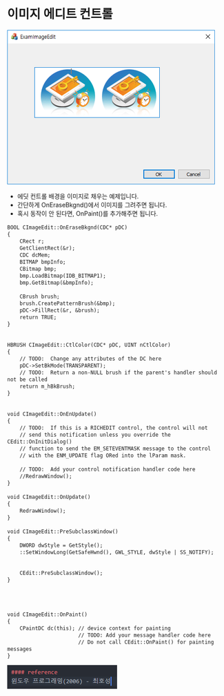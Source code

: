 # 이미지 에디트 컨트롤

![](../../images/advanced_interface/ImageEditControl/1.PNG)  

* 에딧 컨트롤 배경을 이미지로 채우는 예제입니다.
* 간단하게 OnEraseBkgnd()에서 이미지를 그려주면 됩니다.
* 혹시 동작이 안 된다면, OnPaint()를 추가해주면 됩니다.

```
BOOL CImageEdit::OnEraseBkgnd(CDC* pDC)
{
	CRect r;
	GetClientRect(&r);
	CDC dcMem;
	BITMAP bmpInfo;
	CBitmap bmp;
	bmp.LoadBitmap(IDB_BITMAP1);
	bmp.GetBitmap(&bmpInfo);

	CBrush brush;
	brush.CreatePatternBrush(&bmp);
	pDC->FillRect(&r, &brush);
	return TRUE;
}


HBRUSH CImageEdit::CtlColor(CDC* pDC, UINT nCtlColor)
{
	// TODO:  Change any attributes of the DC here
	pDC->SetBkMode(TRANSPARENT);
	// TODO:  Return a non-NULL brush if the parent's handler should not be called
	return m_hBkBrush;
}


void CImageEdit::OnEnUpdate()
{
	// TODO:  If this is a RICHEDIT control, the control will not
	// send this notification unless you override the CEdit::OnInitDialog()
	// function to send the EM_SETEVENTMASK message to the control
	// with the ENM_UPDATE flag ORed into the lParam mask.

	// TODO:  Add your control notification handler code here
	//RedrawWindow();
}

void CImageEdit::OnUpdate()
{
	RedrawWindow();
}

void CImageEdit::PreSubclassWindow()
{
	DWORD dwStyle = GetStyle();
	::SetWindowLong(GetSafeHwnd(), GWL_STYLE, dwStyle | SS_NOTIFY);


	CEdit::PreSubclassWindow();
}




void CImageEdit::OnPaint()
{
	CPaintDC dc(this); // device context for painting
					   // TODO: Add your message handler code here
					   // Do not call CEdit::OnPaint() for painting messages
}

```

![](../../images/advanced_interface/1.PNG)  
